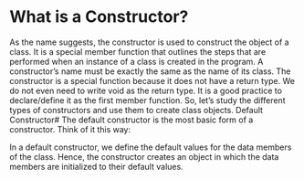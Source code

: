 # What is a Constructor?
As the name suggests, the constructor is used to construct the object of a class. It is a special member function that outlines the steps that are performed when an instance of a class is created in the program.
A constructor’s name must be exactly the same as the name of its class.
The constructor is a special function because it does not have a return type. We do not even need to write void as the return type. It is a good practice to declare/define it as the first member function.
So, let’s study the different types of constructors and use them to create class objects.
Default Constructor#
The default constructor is the most basic form of a constructor. Think of it this way:

In a default constructor, we define the default values for the data members of the class. Hence, the constructor creates an object in which the data members are initialized to their default values.
